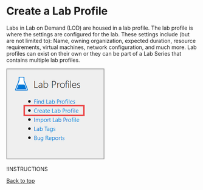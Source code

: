 # Create a Lab Profile

Labs in Lab on Demand (LOD) are housed in a lab profile. The lab profile is where the settings are configured for the lab. These settings include (but are not limited to): Name, owning organization, expected duration, resource requirements, virtual machines, network configuration, and much more. Lab profiles can exist on their own or they can be part of a Lab Series that contains multiple lab profiles.

![Create lab profile](images/create-lab-profile-button.png)

!INSTRUCTIONS[](lab-profile-details.md)

[Back to top](#Create-lab-profile)
